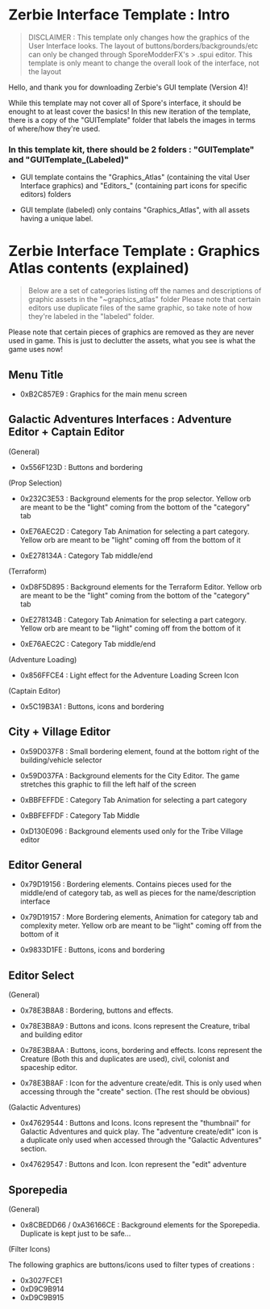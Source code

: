 # Zerbie Interface Template : Intro

> DISCLAIMER : This template only changes how the graphics of the User Interface looks. The layout of buttons/borders/backgrounds/etc can only be changed through SporeModderFX's > .spui editor. This template is only meant to change the overall look of the interface, not the layout

Hello, and thank you for downloading Zerbie's GUI template (Version 4)!

While this template may not cover all of Spore's interface, it should be enought to at least cover the basics!
In this new iteration of the template, there is a copy of the "GUITemplate" folder that labels the images in terms of where/how they're used.

### In this template kit, there should be 2 folders : "GUITemplate" and "GUITemplate_(Labeled)"

- GUI template contains the "Graphics_Atlas" (containing the vital User Interface graphics) and "Editors_" (containing part icons for specific editors) folders

- GUI template (labeled) only contains "Graphics_Atlas", with all assets having a unique label.

# Zerbie Interface Template : Graphics Atlas contents (explained)

> Below are a set of categories listing off the names and descriptions of graphic assets in the "~graphics_atlas" folder
> Please note that certain editors use duplicate files of the same graphic, so take note of how they're labeled in the "labeled" folder.

Please note that certain pieces of graphics are removed as they are never used in game. This is just to declutter the assets, what you see is what the game uses now!

## Menu Title

- 0xB2C857E9 : Graphics for the main menu screen

## Galactic Adventures Interfaces : Adventure Editor + Captain Editor

(General)

- 0x556F123D : Buttons and bordering

(Prop Selection)

- 0x232C3E53 : Background elements for the prop selector. Yellow orb are meant to be the "light" coming from the bottom of the "category" tab

- 0xE76AEC2D : Category Tab Animation for selecting a part category. Yellow orb are meant to be "light" coming off from the bottom of it

- 0xE278134A : Category Tab middle/end

(Terraform)

- 0xD8F5D895 : Background elements for the Terraform Editor. Yellow orb are meant to be the "light" coming from the bottom of the "category" tab

- 0xE278134B : Category Tab Animation for selecting a part category. Yellow orb are meant to be "light" coming off from the bottom of it

- 0xE76AEC2C : Category Tab middle/end

(Adventure Loading)
- 0x856FFCE4 : Light effect for the Adventure Loading Screen Icon

(Captain Editor)
- 0x5C19B3A1 : Buttons, icons and bordering

## City + Village Editor

- 0x59D037F8 : Small bordering element, found at the bottom right of the building/vehicle selector

- 0x59D037FA : Background elements for the City Editor. The game stretches this graphic to fill the left half of the screen

- 0xBBFEFFDE : Category Tab Animation for selecting a part category

- 0xBBFEFFDF : Category Tab Middle

- 0xD130E096 : Background elements used only for the Tribe Village editor

## Editor General

- 0x79D19156 : Bordering elements. Contains pieces used for the middle/end of category tab, as well as pieces for the name/description interface

- 0x79D19157 : More Bordering elements, Animation for category tab and complexity meter. Yellow orb are meant to be "light" coming off from the bottom of it

- 0x9833D1FE : Buttons, icons and bordering

## Editor Select

(General)

- 0x78E3B8A8 : Bordering, buttons and effects.

- 0x78E3B8A9 : Buttons and icons. Icons represent the Creature, tribal and building editor

- 0x78E3B8AA : Buttons, icons, bordering and effects. Icons represent the Creature (Both this and duplicates are used), civil, colonist and spaceship editor.

- 0x78E3B8AF : Icon for the adventure create/edit. This is only used when accessing through the "create" section.
(The rest should be obvious)

(Galactic Adventures)

- 0x47629544 : Buttons and Icons. Icons represent the "thumbnail" for Galactic Adventures and quick play. The "adventure create/edit" icon is a duplicate only used when accessed through the "Galactic Adventures" section.

- 0x47629547 : Buttons and Icon. Icon represent the "edit" adventure

## Sporepedia

(General)

- 0x8CBEDD66 / 0xA36166CE : Background elements for the Sporepedia. Duplicate is kept just to be safe...

(Filter Icons)

The following graphics are buttons/icons used to filter types of creations :

- 0x3027FCE1
- 0xD9C9B914
- 0xD9C9B915




